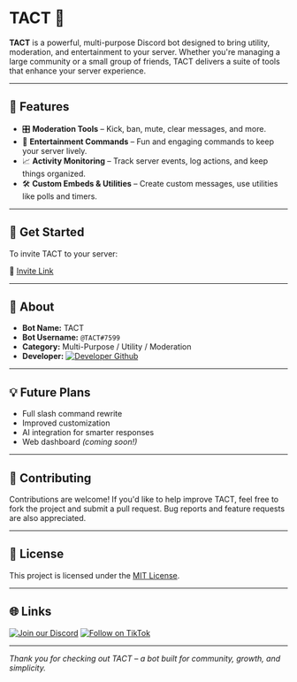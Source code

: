# TACT 🤖

**TACT** is a powerful, multi-purpose Discord bot designed to bring utility, moderation, and entertainment to your server. Whether you're managing a large community or a small group of friends, TACT delivers a suite of tools that enhance your server experience.

---

## 🔧 Features

* 🎛️ **Moderation Tools** – Kick, ban, mute, clear messages, and more.
* 🎉 **Entertainment Commands** – Fun and engaging commands to keep your server lively.
* 📈 **Activity Monitoring** – Track server events, log actions, and keep things organized.
* 🛠️ **Custom Embeds & Utilities** – Create custom messages, use utilities like polls and timers.

---

## 🚀 Get Started

To invite TACT to your server:

🔗 [Invite Link](https://discordapp.com/oauth2/authorize?client_id=1351789668030480394)

---

## 📌 About

* **Bot Name:** TACT  
* **Bot Username:** `@TACT#7599`  
* **Category:** Multi-Purpose / Utility / Moderation  
* **Developer:** [![Developer Github](https://img.shields.io/badge/Developer-techarye-181717?style=for-the-badge&logo=github&logoColor=white)](https://github.com/techarye)

---

## 💡 Future Plans

* Full slash command rewrite  
* Improved customization  
* AI integration for smarter responses  
* Web dashboard *(coming soon!)*

---

## 🤝 Contributing

Contributions are welcome! If you'd like to help improve TACT, feel free to fork the project and submit a pull request. Bug reports and feature requests are also appreciated.

---

## 📜 License

This project is licensed under the [MIT License](LICENSE).

---

## 🌐 Links

[![Join our Discord](https://img.shields.io/badge/Join%20Discord-5865F2?style=for-the-badge&logo=discord&logoColor=white)](https://discord.gg/M7yyGfKdKx)
[![Follow on TikTok](https://img.shields.io/badge/Follow%20on%20TikTok-010101?style=for-the-badge&logo=tiktok&logoColor=white)](https://www.tiktok.com/@techactivitybot)

---

*Thank you for checking out TACT – a bot built for community, growth, and simplicity.*
